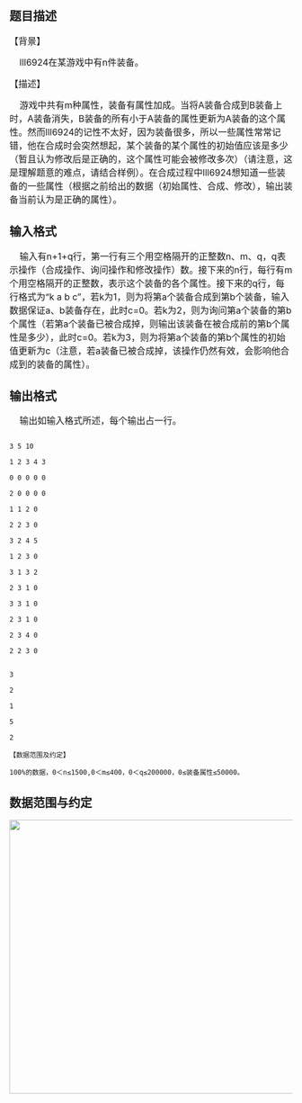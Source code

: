 ## 题目描述

<div>
 <span style="font-size: medium">【背景】</span>
</div>
<div>
 <span style="font-size: medium">    lll6924在某游戏中有n件装备。</span>
</div>
<div>
 <span style="font-size: medium">【描述】</span>
</div>
<div>
 <span style="font-size: medium">    游戏中共有m种属性，装备有属性加成。当将A装备合成到B装备上时，A装备消失，B装备的所有小于A装备的属性更新为A装备的这个属性。然而lll6924的记性不太好，因为装备很多，所以一些属性常常记错，他在合成时会突然想起，某个装备的某个属性的初始值应该是多少（暂且认为修改后是正确的，这个属性可能会被修改多次）（请注意，这是理解题意的难点，请结合样例）。在合成过程中lll6924想知道一些装备的一些属性（根据之前给出的数据（初始属性、合成、修改），输出装备当前认为是正确的属性）。</span>
</div>

## 输入格式

<div>
 <span style="font-size: medium">    输入有n+1+q行，第一行有三个用空格隔开的正整数n、m、q，q表示操作（合成操作、询问操作和修改操作）数。接下来的n行，每行有m个用空格隔开的正整数，表示这个装备的各个属性。接下来的q行，每行格式为“k a b c”，若k为1，则为将第a个装备合成到第b个装备，输入数据保证a、b装备存在，此时c=0。若k为2，则为询问第a个装备的第b个属性（若第a个装备已被合成掉，则输出该装备在被合成前的第b个属性是多少），此时c=0。若k为3，则为将第a个装备的第b个属性的初始值更新为c（注意，若a装备已被合成掉，该操作仍然有效，会影响他合成到的装备的属性）。</span>
</div>

## 输出格式

<div>
 <span style="font-size: medium">    输出如输入格式所述，每个输出占一行。</span>
</div>

```input1
3 5 10
1 2 3 4 3
0 0 0 0 0
2 0 0 0 0
1 1 2 0
2 2 3 0
3 2 4 5
1 2 3 0
3 1 3 2
2 3 1 0
3 3 1 0
2 3 1 0
2 3 4 0
2 2 3 0
```
```output1
3
2
1
5
2
【数据范围及约定】
100%的数据，0＜n≤1500,0＜m≤400，0＜q≤200000，0≤装备属性≤50000。
```
## 数据范围与约定

<p><img height="487" alt="" width="606" src="https://s2.loli.net/2023/08/15/OpNcyQPIln6d8Kz.png"></p>
<br>
<p></p>

